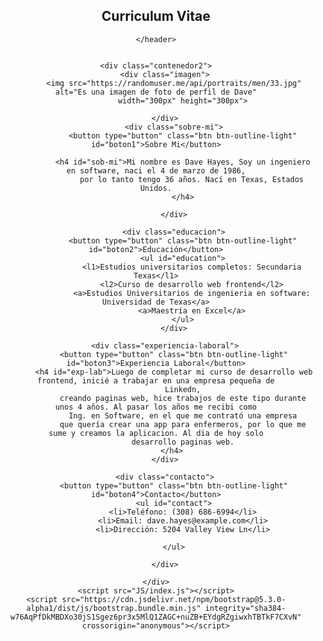 <!DOCTYPE html>
<html lang="es">

<head>
    <meta charset="UTF-8">
    <meta http-equiv="X-UA-Compatible" content="IE=edge">
    <meta name="viewport" content="width=device-width, initial-scale=1.0">
    <title>Mi Curriculum</title>
    <link rel="icon" type="image/x-icon" href="https://cdn-icons-png.flaticon.com/512/3135/3135800.png">
    <link rel="stylesheet" type="text/css" href="CSS/index.css" />
    <link rel="preconnect" href="https://fonts.googleapis.com">
    <link rel="preconnect" href="https://fonts.gstatic.com" crossorigin>
    <link href="https://fonts.googleapis.com/css2?family=Oswald&display=swap" rel="stylesheet">
    <link rel="preconnect" href="https://fonts.googleapis.com">
    <link rel="preconnect" href="https://fonts.googleapis.com">
    <link rel="preconnect" href="https://fonts.gstatic.com" crossorigin>
    <link href="https://fonts.googleapis.com/css2?family=Roboto:wght@700&display=swap" rel="stylesheet">
    <link href="https://cdn.jsdelivr.net/npm/bootstrap@5.3.0-alpha1/dist/css/bootstrap.min.css" rel="stylesheet" integrity="sha384-GLhlTQ8iRABdZLl6O3oVMWSktQOp6b7In1Zl3/Jr59b6EGGoI1aFkw7cmDA6j6gD" crossorigin="anonymous">
</head>

<body>
    <header>
        <nav>
            <h1 id="cv">Curriculum Vitae</h1>
        </nav>

    </header>

    
    <div class="contenedor2">
        <div class="imagen">
            <img src="https://randomuser.me/api/portraits/men/33.jpg" alt="Es una imagen de foto de perfil de Dave"
                width="300px" height="300px">
    
        </div>
            <div class="sobre-mi">
                <button type="button" class="btn btn-outline-light" id="boton1">Sobre Mi</button>

                <h4 id="sob-mi">Mi nombre es Dave Hayes, Soy un ingeniero en software, naci el 4 de marzo de 1986,
                    por lo tanto tengo 36 años. Nací en Texas, Estados Unidos.
                </h4>

            </div>

            <div class="educacion">
                <button type="button" class="btn btn-outline-light" id="boton2">Educación</button>
                <ul id="education">
                    <l1>Estudios universitarios completos: Secundaria Texas</l1>
                    <l2>Curso de desarrollo web frontend</l2>
                    <a>Estudios Universitarios de ingenieria en software: Universidad de Texas</a>
                    <a>Maestría en Excel</a>
                </ul>
            </div>
        
        <div class="experiencia-laboral">
            <button type="button" class="btn btn-outline-light" id="boton3">Experiencia Laboral</button>
            <h4 id="exp-lab">Luego de completar mi curso de desarrollo web frontend, inicié a trabajar en una empresa pequeña de
                Linkedn,
                creando paginas web, hice trabajos de este tipo durante unos 4 años. Al pasar los años me recibi como
                Ing. en Software, en el que me contrató una empresa
                que quería crear una app para enfermeros, por lo que me sume y creamos la aplicacion. Al dia de hoy solo
                desarrollo paginas web.
            </h4> 
        </div>

        <div class="contacto">
            <button type="button" class="btn btn-outline-light" id="boton4">Contacto</button>
            <ul id="contact">
                <li>Teléfono: (308) 686-6994</li>
                <li>Email: dave.hayes@example.com</li>
                <li>Dirección: 5204 Valley View Ln</li>

            </ul>

        </div>

    </div>
    <script src="JS/index.js"></script>
    <script src="https://cdn.jsdelivr.net/npm/bootstrap@5.3.0-alpha1/dist/js/bootstrap.bundle.min.js" integrity="sha384-w76AqPfDkMBDXo30jS1Sgez6pr3x5MlQ1ZAGC+nuZB+EYdgRZgiwxhTBTkF7CXvN" crossorigin="anonymous"></script>
</body>

</html>
